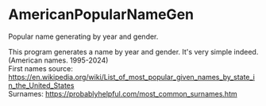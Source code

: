 # AmericanPopularNameGen
Popular name generating by year and gender.

This program generates a name by year and gender. It's very simple indeed. (American names. 1995-2024)  
First names source: https://en.wikipedia.org/wiki/List_of_most_popular_given_names_by_state_in_the_United_States  
Surnames: https://probablyhelpful.com/most_common_surnames.htm
